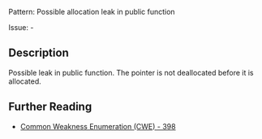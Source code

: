 Pattern: Possible allocation leak in public function

Issue: -

## Description

Possible leak in public function. The pointer is not deallocated before it is allocated.

## Further Reading

* [Common Weakness Enumeration (CWE) - 398](https://cwe.mitre.org/data/definitions/398.html)